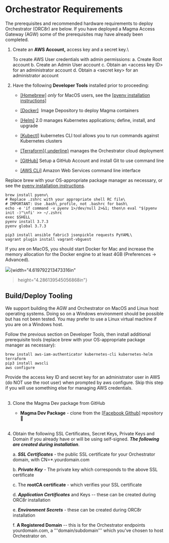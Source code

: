 # Orchestrator Requirements

The prerequisites and recommended hardware requirements to deploy
Orchestrator (ORC8r) are below. If you have deployed a Magma Access
Gateway (AGW) some of the prerequisites may have already been completed.

1.  Create an **AWS Account,** access key and a secret key.\
    
    To create AWS User credentials with admin permissions:
    a.  Create Root account
    b.  Create an Admin User account
    c.  Obtain an \<access key ID\> for an administrator account
    d.  Obtain a \<secret key\> for an administrator account


2.  Have the following **Developer Tools** installed prior to proceeding:

    -   [[Homebrew]](https://brew.sh/) *only* for MacOS users, see the [[pyenv installation
        instructions]](https://github.com/pyenv/pyenv#installation)

    -   [[Docker]](https://www.docker.com/)  Image Depository to deploy Magma containers

    -   [[Helm]](https://helm.sh/) 2.0 manages Kubernetes applications; define, install, and upgrade

    -   [[Kubectl]](https://kubernetes.io/docs/tasks/tools/install-kubectl/)
        kubernetes CLI tool allows you to run commands against Kubernetes clusters

    -   [[Terraform]{.underline}](https://www.terraform.io/downloads.html) manages the Orchestrator cloud deployment

    -   [[GitHub]](https://help.github.com/en/github/getting-started-with-github/set-up-git)
        Setup a GitHub Account and install Git to use command line

    -   [[AWS CLi]](https://aws.amazon.com/cli/) Amazon Web Services command line interface

Replace brew with your OS-appropriate package manager as necessary, or see the [pyenv installation
instructions](https://github.com/pyenv/pyenv#installation).

```
brew install pyenv\
# Replace .zshrc with your appropriate shell RC file\
# IMPORTANT: Use .bash\_profile, not .bashrc for bash\
echo -e 'if command -v pyenv 1>/dev/null 2>&1; then\n eval "$(pyenv init -)"\nfi' >> ~/.zshrc
exec $SHELL
pyenv install 3.7.3
pyenv global 3.7.3
```
```
pip3 install ansible fabric3 jsonpickle requests PyYAML\
vagrant plugin install vagrant-vbguest
```
If you are on MacOS, you should start Docker for Mac and increase the memory allocation for the Docker engine to at least 4GB (Preferences -> Advanced).

![](media/image3.png){width="4.619792213473316in"
> height="4.286139545056868in"}

## Build/Deploy Tooling

We support building the AGW and Orchestrator on MacOS and Linux host
operating systems. Doing so on a Windows environment should be
possible but has not been tested. You may prefer to use a Linux
virtual machine if you are on a Windows host.

Follow the previous section on Developer Tools, then install
additional prerequisite tools (replace brew with your OS-appropriate
package manager as necessary):

```
brew install aws-iam-authenticator kubernetes-cli kubernetes-helm terraform
pip3 install awscli
aws configure
```

Provide the access key ID and secret key for an administrator user in
AWS (do NOT use the root user) when prompted by aws configure. Skip
this step if you will use something else for managing AWS credentials. <br><br/>

3.  Clone the Magma Dev package from GitHub

    -   **Magma Dev Package** - clone from the [[Facebook Github]](https://github.com/facebookincubator/magma/) repository
        &#x1F4D9; <br><br/>

4.  Obtain the following SSL Certificates, Secret Keys, Private Keys and Domain if you already have or will be using self-signed.
    ***The following are created during installation***.

    a.  ***SSL Certificates*** - the public SSL certificate for your Orchestrator domain, with CN=\*.yourdomain.com

    b.  ***Private Key*** - The private key which corresponds to the above SSL certificate

    c.  The **rootCA certificate** - which verifies your SSL certificate

    d.  ***Application Certificates*** and Keys -- these can be created during ORC8r installation

    e.  ***Environment Secrets*** - these can be created during ORC8r installation

    f.  **A Registered Domain** -- this is for the Orchestrator endpoints yourdomain.com, a '''domain/subdomain''' which you've
        chosen to host Orchestrator on.
